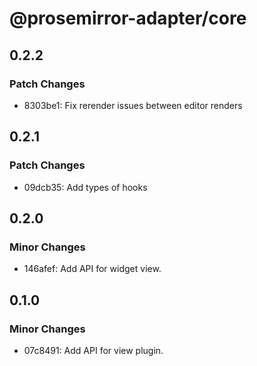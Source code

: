 # @prosemirror-adapter/core

## 0.2.2

### Patch Changes

-   8303be1: Fix rerender issues between editor renders

## 0.2.1

### Patch Changes

-   09dcb35: Add types of hooks

## 0.2.0

### Minor Changes

-   146afef: Add API for widget view.

## 0.1.0

### Minor Changes

-   07c8491: Add API for view plugin.
